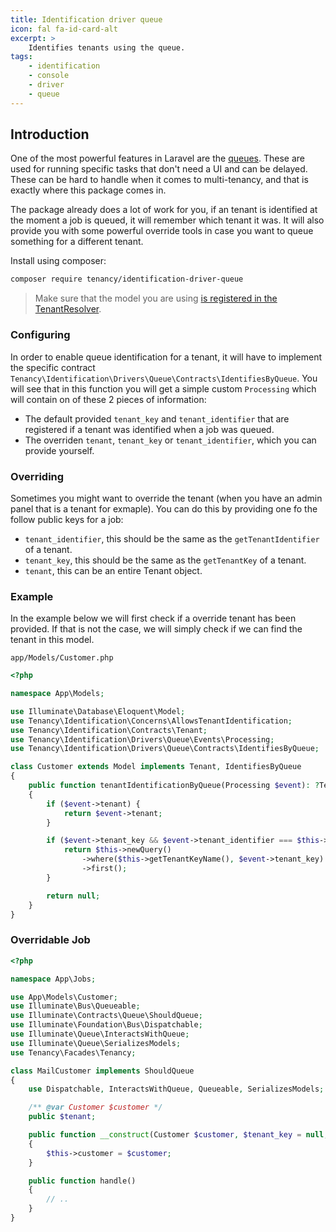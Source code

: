 ```yaml
---
title: Identification driver queue
icon: fal fa-id-card-alt
excerpt: >
    Identifies tenants using the queue.
tags:
    - identification
    - console
    - driver
    - queue
---
```


## Introduction
One of the most powerful features in Laravel are the [queues](https://laravel.com/docs/master/queues). These are used for running specific tasks that don't need a UI and can be delayed. These can be hard to handle when it comes to multi-tenancy, and that is exactly where this package comes in.

The package already does a lot of work for you, if an tenant is identified at the moment a job is queued, it will remember which tenant it was. It will also provide you with some powerful override tools in case you want to queue something for a different tenant.

Install using composer:

```bash
composer require tenancy/identification-driver-queue
```

> Make sure that the model you are using [is registered in the TenantResolver](identification-general).

### Configuring
In order to enable queue identification for a tenant, it will have to implement the specific contract `Tenancy\Identification\Drivers\Queue\Contracts\IdentifiesByQueue`. You will see that in this function you will get a simple custom `Processing` which will contain on of these 2 pieces of information:
- The default provided `tenant_key` and `tenant_identifier` that are registered if a tenant was identified when a job was queued.
- The overriden `tenant`, `tenant_key` or `tenant_identifier`, which you can provide yourself.

### Overriding
Sometimes you might want to override the tenant (when you have an admin panel that is a tenant for exmaple). You can do this by providing one fo the follow public keys for a job:
- `tenant_identifier`, this should be the same as the `getTenantIdentifier` of a tenant.
- `tenant_key`, this should be the same as the `getTenantKey` of a tenant.
- `tenant`, this can be an entire Tenant object.

### Example
In the example below we will first check if a override tenant has been provided. If that is not the case, we will simply check if we can find the tenant in this model.

`app/Models/Customer.php`
```php
<?php

namespace App\Models;

use Illuminate\Database\Eloquent\Model;
use Tenancy\Identification\Concerns\AllowsTenantIdentification;
use Tenancy\Identification\Contracts\Tenant;
use Tenancy\Identification\Drivers\Queue\Events\Processing;
use Tenancy\Identification\Drivers\Queue\Contracts\IdentifiesByQueue;

class Customer extends Model implements Tenant, IdentifiesByQueue
{
    public function tenantIdentificationByQueue(Processing $event): ?Tenant
    {
        if ($event->tenant) {
            return $event->tenant;
        }

        if ($event->tenant_key && $event->tenant_identifier === $this->getTenantIdentifier()) {
            return $this->newQuery()
                ->where($this->getTenantKeyName(), $event->tenant_key)
                ->first();
        }

        return null;
    }
} 
```

### Overridable Job
```php
<?php

namespace App\Jobs;

use App\Models\Customer;
use Illuminate\Bus\Queueable;
use Illuminate\Contracts\Queue\ShouldQueue;
use Illuminate\Foundation\Bus\Dispatchable;
use Illuminate\Queue\InteractsWithQueue;
use Illuminate\Queue\SerializesModels;
use Tenancy\Facades\Tenancy;

class MailCustomer implements ShouldQueue
{
    use Dispatchable, InteractsWithQueue, Queueable, SerializesModels;

    /** @var Customer $customer */
    public $tenant;

    public function __construct(Customer $customer, $tenant_key = null, string $tenant_identifier = null)
    {
        $this->customer = $customer;
    }

    public function handle()
    {
        // ..
    }
}

```